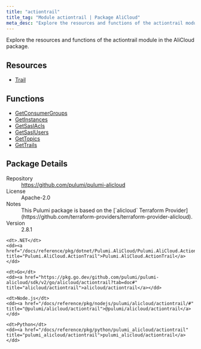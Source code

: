 ```yaml
---
title: "actiontrail"
title_tag: "Module actiontrail | Package AliCloud"
meta_desc: "Explore the resources and functions of the actiontrail module in the AliCloud package."
---
```


<!-- WARNING: this file was generated by Pulumi Docs Generator. -->
<!-- Do not edit by hand unless you're certain you know what you are doing! -->

Explore the resources and functions of the actiontrail module in the AliCloud package.

<h2 id="resources">Resources</h2>
<ul class="api">
    <li><a href="trail" title="Trail"><span class="symbol resource"></span>Trail</a></li>
</ul>

<h2 id="functions">Functions</h2>
<ul class="api">
    <li><a href="getconsumergroups" title="GetConsumerGroups"><span class="symbol function"></span>GetConsumerGroups</a></li>
    <li><a href="getinstances" title="GetInstances"><span class="symbol function"></span>GetInstances</a></li>
    <li><a href="getsaslacls" title="GetSaslAcls"><span class="symbol function"></span>GetSaslAcls</a></li>
    <li><a href="getsaslusers" title="GetSaslUsers"><span class="symbol function"></span>GetSaslUsers</a></li>
    <li><a href="gettopics" title="GetTopics"><span class="symbol function"></span>GetTopics</a></li>
    <li><a href="gettrails" title="GetTrails"><span class="symbol function"></span>GetTrails</a></li>
</ul>

<h2 id="package-details">Package Details</h2>
<dl class="package-details">
	<dt>Repository</dt>
	<dd><a href="https://github.com/pulumi/pulumi-alicloud">https://github.com/pulumi/pulumi-alicloud</a></dd>
	<dt>License</dt>
	<dd>Apache-2.0</dd>
	<dt>Notes</dt>
	<dd>This Pulumi package is based on the [`alicloud` Terraform Provider](https://github.com/terraform-providers/terraform-provider-alicloud).</dd>
	<dt>Version</dt>
	<dd>2.8.1</dd>
</dl>



<dl class="tabular">

    <dt>.NET</dt>
    <dd><a href="/docs/reference/pkg/dotnet/Pulumi.AliCloud/Pulumi.AliCloud.ActionTrail.html" title="Pulumi.AliCloud.ActionTrail">Pulumi.AliCloud.ActionTrail</a></dd>

    <dt>Go</dt>
    <dd><a href="https://pkg.go.dev/github.com/pulumi/pulumi-alicloud/sdk/v2/go/alicloud/actiontrail?tab=doc#" title="alicloud/actiontrail">alicloud/actiontrail</a></dd>

    <dt>Node.js</dt>
    <dd><a href="/docs/reference/pkg/nodejs/pulumi/alicloud/actiontrail/#" title="@pulumi/alicloud/actiontrail">@pulumi/alicloud/actiontrail</a></dd>

    <dt>Python</dt>
    <dd><a href="/docs/reference/pkg/python/pulumi_alicloud/actiontrail" title="pulumi_alicloud/actiontrail">pulumi_alicloud/actiontrail</a></dd>

</dl>

